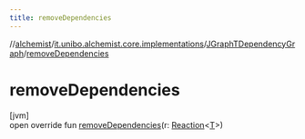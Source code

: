 ```yaml
---
title: removeDependencies
---
```

//[alchemist](../../../index.html)/[it.unibo.alchemist.core.implementations](../index.html)/[JGraphTDependencyGraph](index.html)/[removeDependencies](remove-dependencies.html)



# removeDependencies



[jvm]\
open override fun [removeDependencies](remove-dependencies.html)(r: [Reaction](../../it.unibo.alchemist.model.interfaces/-reaction/index.html)<[T](index.html)>)




